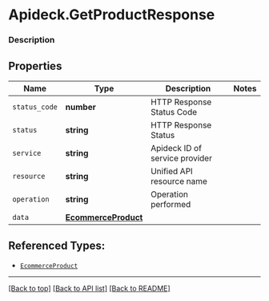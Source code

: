 # Apideck.GetProductResponse

### Description

## Properties
Name | Type | Description | Notes
------------ | ------------- | ------------- | -------------
`status_code` | **number** | HTTP Response Status Code | 
`status` | **string** | HTTP Response Status | 
`service` | **string** | Apideck ID of service provider | 
`resource` | **string** | Unified API resource name | 
`operation` | **string** | Operation performed | 
`data` | [**EcommerceProduct**](EcommerceProduct.md) |  | 





## Referenced Types:





* [`EcommerceProduct`](EcommerceProduct.md)

---

[[Back to top]](#) [[Back to API list]](../../../../README.md#documentation-for-api-endpoints) [[Back to README]](../../../../README.md)


